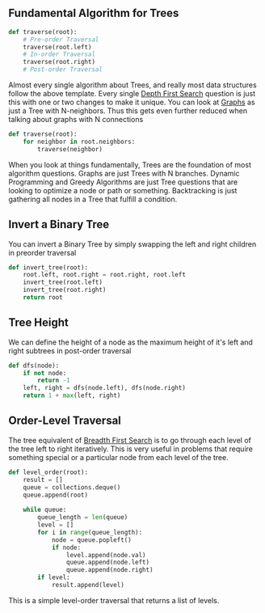 
## Fundamental Algorithm for Trees

```python
def traverse(root):
	# Pre-order Traversal
	traverse(root.left)
	# In-order Traversal
	traverse(root.right)
	# Post-order Traversal
```

Almost every single algorithm about Trees, and really most data structures follow the above template. Every single [Depth First Search](../Algorithms/Depth%20First%20Search.md) question is just this with one or two changes to make it unique. You can look at [Graphs](../Data%20Structures/Graphs.md) as just a Tree with N-neighbors. Thus this gets even further reduced when talking about graphs with N connections

```python
def traverse(root):
	for neighbor in root.neighbors:
		traverse(neighbor)
```

When you look at things fundamentally, Trees  are the foundation of most algorithm questions. Graphs are just Trees with N branches. Dynamic Programming and Greedy Algorithms are just Tree questions that are looking to optimize a node or path or something. Backtracking is just gathering all nodes in a Tree that fulfill a condition.


## Invert a Binary Tree

You can invert a Binary Tree by simply swapping the left and right children in preorder traversal

```python
def invert_tree(root):
	root.left, root.right = root.right, root.left
	invert_tree(root.left)
	invert_tree(root.right)
	return root
```


## Tree Height

We can define the height of a node as the maximum height of it's left and right subtrees in post-order traversal

```python
def dfs(node):
	if not node:
		return -1
	left, right = dfs(node.left), dfs(node.right)
	return 1 + max(left, right)
```


## Order-Level Traversal

The tree equivalent of [Breadth First Search](../Algorithms/Breadth%20First%20Search.md) is to go through each level of the tree left to right iteratively. This is very useful in problems that require something special or a particular node from each level of the tree. 

```python
def level_order(root):
	result = []
	queue = collections.deque()
	queue.append(root)
	
	while queue:
		queue_length = len(queue)
		level = []
		for i in range(queue_length):
			node = queue.popleft()
			if node:
				level.append(node.val)
				queue.append(node.left)
				queue.append(node.right)
		if level:
			result.append(level)
```

This is a simple level-order traversal that returns a list of levels.

